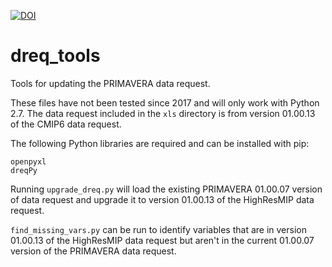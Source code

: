 [![DOI](https://zenodo.org/badge/DOI/10.5281/zenodo.3903546.svg)](https://doi.org/10.5281/zenodo.3903546)

# dreq_tools

Tools for updating the PRIMAVERA data request.

These files have not been tested since 2017 and will only work with
Python 2.7. The data request included in the `xls` directory is from version
01.00.13 of the CMIP6 data request.

The following Python libraries are required and can be installed with pip:

```
openpyxl
dreqPy
```

Running `upgrade_dreq.py` will load the existing PRIMAVERA 01.00.07 version of data request
and upgrade it to version 01.00.13 of the HighResMIP data request.

`find_missing_vars.py` can be run to identify variables that are in version 01.00.13 of the 
HighResMIP data request but aren't in the current 01.00.07 version of the PRIMAVERA
data request.
